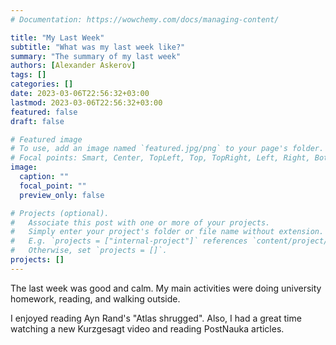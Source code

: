 ```yaml
---
# Documentation: https://wowchemy.com/docs/managing-content/

title: "My Last Week"
subtitle: "What was my last week like?"
summary: "The summary of my last week"
authors: [Alexander Askerov]
tags: []
categories: []
date: 2023-03-06T22:56:32+03:00
lastmod: 2023-03-06T22:56:32+03:00
featured: false
draft: false

# Featured image
# To use, add an image named `featured.jpg/png` to your page's folder.
# Focal points: Smart, Center, TopLeft, Top, TopRight, Left, Right, BottomLeft, Bottom, BottomRight.
image:
  caption: ""
  focal_point: ""
  preview_only: false

# Projects (optional).
#   Associate this post with one or more of your projects.
#   Simply enter your project's folder or file name without extension.
#   E.g. `projects = ["internal-project"]` references `content/project/deep-learning/index.md`.
#   Otherwise, set `projects = []`.
projects: []
---
```


The last week was good and calm. My main activities were doing university homework, reading, and walking outside.

I enjoyed reading Ayn Rand's "Atlas shrugged". Also, I had a great time watching a new Kurzgesagt video and reading PostNauka articles.
